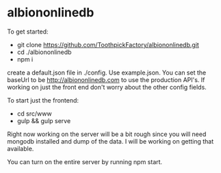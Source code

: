 # albiononlinedb

To get started:
* git clone https://github.com/ToothpickFactory/albiononlinedb.git
* cd ./albiononlinedb
* npm i

create a default.json file in ./config. Use example.json. You can set the baseUrl to be http://albiononlinedb.com to use the production API's. If working on just the front end don't worry about the other config fields.

To start just the frontend:
* cd src/www
* gulp && gulp serve

Right now working on the server will be a bit rough since you will need mongodb installed and dump of the data. I will be working on getting that available.

You can turn on the entire server by running npm start.
